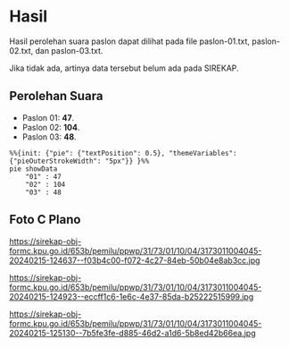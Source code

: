 # Hasil

Hasil perolehan suara paslon dapat dilihat pada file paslon-01.txt, paslon-02.txt, dan paslon-03.txt.

Jika tidak ada, artinya data tersebut belum ada pada SIREKAP.

## Perolehan Suara

 * Paslon 01: **47**.
 * Paslon 02: **104**.
 * Paslon 03: **48**.

```mermaid
%%{init: {"pie": {"textPosition": 0.5}, "themeVariables": {"pieOuterStrokeWidth": "5px"}} }%%
pie showData
    "01" : 47
    "02" : 104
    "03" : 48
```
## Foto C Plano

https://sirekap-obj-formc.kpu.go.id/653b/pemilu/ppwp/31/73/01/10/04/3173011004045-20240215-124637--f03b4c00-f072-4c27-84eb-50b04e8ab3cc.jpg

https://sirekap-obj-formc.kpu.go.id/653b/pemilu/ppwp/31/73/01/10/04/3173011004045-20240215-124923--eccff1c6-1e6c-4e37-85da-b25222515999.jpg

https://sirekap-obj-formc.kpu.go.id/653b/pemilu/ppwp/31/73/01/10/04/3173011004045-20240215-125130--7b5fe3fe-d885-46d2-a1d6-5b8ed42b66ea.jpg
